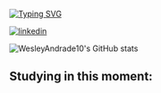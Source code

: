 
[![Typing SVG](https://readme-typing-svg.herokuapp.com?font=Fira+Code&size=25&pause=1000&center=true&width=435&lines=Hello%2C+I'm+Wesley+Andrade+;I'm+39+years+old+;I'm+from+Brazil+;Welcome)](https://git.io/typing-svg)

[![linkedin](https://img.shields.io/badge/LinkedIn-0077B5?style=for-the-badge&logo=linkedin&logoColor=white)](https://www.linkedin.com/feed/)

![WesleyAndrade10's GitHub stats](https://github-readme-stats.vercel.app/api?username=WesleyAndrade10&show_icons=true&theme=dracula)

## Studying in this moment:

<div style="display: inline_block"><br/>
    <img align="center" alt "DEV.TO" src="https://img.shields.io/badge/dev.to-0A0A0A?style=for-the-badge&logo=devdotto&logoColor=white" />
        <img align="center" alt ".Net" src="https://img.shields.io/badge/.NET-5C2D91?style=for-the-badge&logo=.net&logoColor=white"/>
    <img align="center" alt "Python" src="https://img.shields.io/badge/Python-3776AB?style=for-the-badge&logo=python&logoColor=white"/>
    <img align="center" alt "JavaScript" src="https://img.shields.io/badge/JavaScript-F7DF1E?style=for-the-badge&logo=javascript&logoColor=black"/>
    <img align="center" alt "Node.js" src="https://img.shields.io/badge/Node.js-43853D?style=for-the-badge&logo=node.js&logoColor=white"/>
        <img align="center" alt "HTML5" src=    https://img.shields.io/badge/HTML5-E34F26?style=for-the-badge&logo=html5&logoColor=white/>
        <img align="center" alt "React" src="https://img.shields.io/badge/React-20232A?style=for-the-badge&logo=react&logoColor=61DAFB"/>
    <img align="center" alt "Postgresql" src="https://img.shields.io/badge/PostgreSQL-316192?style=for-the-badge&logo=postgresql&logoColor=white"/>
    <img align="center" alt "Oracle" src="https://img.shields.io/badge/Oracle-F80000?style=for-the-badge&logo=oracle&logoColor=black"/>
    <img align="center" alt "PowerShell" src="https://img.shields.io/badge/Powershell-2CA5E0?style=for-the-badge&logo=powershell&logoColor=white"/>
        <img align="center" alt "VsCode" src="https://img.shields.io/badge/Visual_Studio_Code-0078D4?style=for-the-badge&logo=visual%20studio%20code&logoColor=white"/>
        <img align="center" alt "Trello" src="https://img.shields.io/badge/Trello-0052CC?style=for-the-badge&logo=trello&logoColor=white"/>
        <img align="center" alt "Git" src="https://img.shields.io/badge/GIT-E44C30?style=for-the-badge&logo=git&logoColor=white"/>
    <img align="center" alt "Chrome" src="https://img.shields.io/badge/Google_chrome-4285F4?style=for-the-badge&logo=Google-chrome&logoColor=white"/>
</div><br/>
